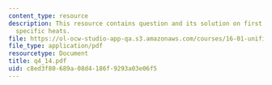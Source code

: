 ```yaml
---
content_type: resource
description: This resource contains question and its solution on first law, enthalpy,
  specific heats.
file: https://ol-ocw-studio-app-qa.s3.amazonaws.com/courses/16-01-unified-engineering-i-ii-iii-iv-fall-2005-spring-2006/c8ed3f80689a08d4186f9293a03e06f5_q4_14.pdf
file_type: application/pdf
resourcetype: Document
title: q4_14.pdf
uid: c8ed3f80-689a-08d4-186f-9293a03e06f5
---
```

